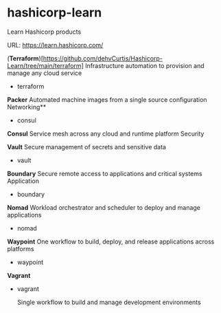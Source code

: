 # hashicorp-learn
Learn Hashicorp products

URL: https://learn.hashicorp.com/

(**Terraform**)[https://github.com/dehvCurtis/Hashicorp-Learn/tree/main/terraform]
Infrastructure automation to provision and manage any cloud service
 - terraform

**Packer**
Automated machine images from a single source configuration
Networking**
 - consul

**Consul**
Service mesh across any cloud and runtime platform
Security

**Vault**
Secure management of secrets and sensitive data
 - vault

**Boundary**
Secure remote access to applications and critical systems
Application
 - boundary

**Nomad**
Workload orchestrator and scheduler to deploy and manage applications
 - nomad

**Waypoint**
One workflow to build, deploy, and release applications across platforms

 - waypoint

**Vagrant**

 - vagrant

    Single workflow to build and manage development environments